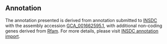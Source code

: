 

Annotation
----------

The annotation presented is derived from annotation submitted to
[INSDC](http://www.insdc.org) with the assembly accession
[GCA\_001662595.1](http://www.ebi.ac.uk/ena/data/view/GCA_001662595.1),
with additional non-coding genes derived from
[Rfam](http://rfam.xfam.org/). For more details, please visit [INSDC
annotation
import](http://ensemblgenomes.org/info/data/insdc_annotation).
